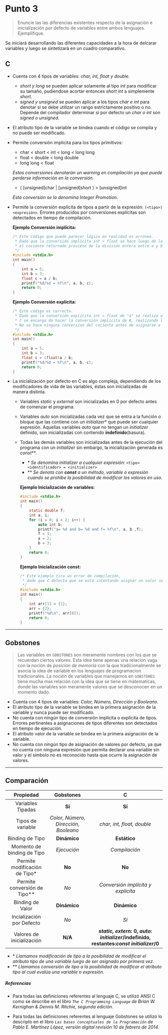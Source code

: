 # Punto 3

> Enuncie las las diferencias existentes respecto de la asignación e inicialización por defecto de variables entre ambos lenguajes. Ejemplifique.

Se iniciará desarrollando las diferentes capacidades a la hora de delcarar variables y luego se sintetizará en un cuadro comparativo.

## C

* Cuenta con 4 tipos de variables: _char, int, float y double_.
	* _short y long_ se pueden aplicar solamente al tipo _int_ para modificar su tamaño, pudiendose acortar entonces _short int_ a simplemente _short_.
	* _signed y unsigned_ se pueden aplicar a los tipos _char e int_ para denotar si se debe utilizar un rango estrictamente positivo o no. Depende del compilador determinar si por defecto un _char o int_ son _signed o unsigned_.
* El atributo tipo de la variable se bindea cuando el código se compila y no puede ser modificado.
* Permite conversión implícita para los tipos primitivos:
	* char < short < int < long < long long
	* float < double < long double
	* long long < float

	_Estas conversiones denotarán un warning en compilación ya que puede perderse información en la conversión._

	* ( [unsigned]char | [unsigned]short ) > [unsigned]int

	_Esta conversión se la denomina Integer Promotion._

* Permite la conversión explícita de tipos a partir de la expresión: ```(<tipo>)<expresión>```. Errores producidos por conversiones explícitas son detectados en tiempo de compilación.

	**Ejemplo Conversión implícita:**

	```C
	/* Este código que puede parecer lógico en realidad es erróneo.
	 * Dado que la conversión implícita int > float se hace luego de la división,
	 * el cociente retornado proviene de la división entera entre a y b.
	 */
	#include <stdio.h>
	int main()
	{
	    int a = 5;
	    int b = 3;
	    float c = a / b;
	    printf("%d/%d = %f\n", a, b, c);
		return 0;
	}
	```

	**Ejemplo Conversión explícita:**

	```C
	/* Este código es correcto.
	 * Dado que la conversión explícita int > float de "a" se realiza antes de la división,
	 * C se encarga de hacer la conversión implícita de B, realizando la división en punto flotante.
	 * No se hace ninguna conversíon del cociente antes de asignarse a "c".
	 */
	#include <stdio.h>
	int main()
	{
	    int a = 5;
	    int b = 3;
	    float c = (float)a / b;
	    printf("%d/%d = %f\n", a, b, c);
		return 0;
	}
	```

* La inicialización por defecto en C es algo compleja, dependiendo de los modificadores de vida de las variables, éstas son inicializadas de manera distinta.
	* Variables _static_ y _external_ son inicializadas en 0 por defecto antes de comenzar el programa.
	* Variables _auto_ son inicializadas cada vez que se entra a la función o bloque que las contiene con un _initializer_\* que puede ser cualquier expresión. Aquellas variables _auto_ que no tengan un _initializer_ definido, son inicializadas con contenido **indefinido**(basura).
	* Todas las demás variables son inicializadas antes de la ejecución del programa con un _initializer_ sin embargo, la inicialización generada es _const_\**.
		* \* _Se denomina initializer a cualquier expresión:_ ```<tipo> <identificador> = <initializer>```
		* \*\* _Se denota con **const** a un método, variable o expresión cuando se prohibe la posibilidad de modificar los valores en uso._

		**Ejemplo Inicialización de variables:**

		```C
		#include <stdio.h>
		int main()
		{
			static double f;
			int a, i;
			for (i = 0; i < 2; i++) {
				auto int b;
				printf("a= %d and b= %d and f= %f\n", a, b ,f);
				f = 1;
				a = 2;
				b = 3;
			}
			return 0;
		}
		```

		**Ejemplo Inicialización const:**

		```C
		/* Este ejemplo tira un error de compilación,
		 * dado que C detecta que se está intentando asignar un valor sobre una variable marcada como const (arr&).
		 */
		#include <stdio.h>
		int main()
		{
			int arr[1] = {1};
			arr = {2};
			printf("%d\n", arr[0]);
			return 0;
		}
		```

---
## Gobstones
> Las variables en ```GOBSTONES``` son meramente nombres con los que se recuerdan ciertos valores. Esta idea tiene apenas una relacion vaga con la noción de _posicion de memoria_ con la que tradicionalmente se asocia la idea de variable en los lenguajes de programacion tradicionales. La noción de variables que manejamos en ```GOBSTONES``` tiene mucha mas relación con la idea que se tiene en matematicas, donde las variables son meramente valores que se desconocen en un momento dado.


* Cuenta con 4 tipos de variables: _Color, Número, Dirección y Booleano_.
* El atributo tipo de la variable se bindea en la primera asignación de la variable y nunca puede ser modificado.
* No cuenta con ningún tipo de conversión implícita o explícita de tipos. Errores pertinentes a asignaciones de tipos diferentes son detectados en tiempo de ejecución.
* El atributo valor de la variable se bindea en la primera asignación de la variable.
* No cuenta con ningún tipo de asignación de valores por defecto, ya que no cuenta con ninguna expresión que permita declarar una variable sin valor y el símbolo no es reconocido hasta que ocurre la asignación de valores.


---
## Comparación
|Propiedad|Gobstones|C|
|:---:|:---:|:---:|
|Variables Tipadas|**Sí**|**Sí**|
|Tipos de variable|_Color, Número, Dirección, Booleano_| _char, int, float, double_|
|Binding de Tipo|**Dinámico**|**Estático**|
|Momento de binding de Tipo|_Ejecución_|_Compilación_|
|Permite modificación de Tipo*|**No**|**No**|
|Permite conversión de Tipo**|_No_|_Conversión implícita y explícita_|
|Binding de Valor|**Dinámico**|**Dinámico**|
|Incialización por Defecto|_No_|_Sí_|
|Valores de inicialización|**N/A**|**_static, extern_: 0, _auto_: _initializer_/indefinido, restantes:_const initializer_/0**|



* \* _Llamamos modificación de tipo a la posibilidad de modificar el atributo tipo de una variable luego de ser asignado por primera vez._
* \** _Llamamos conversión de tipo a la posibilidad de modificar el atributo tipo al cual evalúa una variable o expresión._


##### Referencias

* Para todas las definiciones referentes al lenguaje C, se utilizó ANSI C como se describe en el libro _`The C Programming Language` de Brian W. Kernighan & Dennis M. Ritchie, segunda edición_.

* Para todas las definiciones referentes al lenguaje Gobstones se utilizó lo descripto en el libro _`Las bases conceptuales de la Programación` de Pablo E. Martínez López, versión digital revisión 10 de febrero de 2014_.
